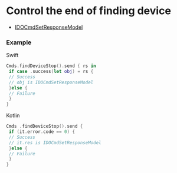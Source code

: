 # Control the end of finding device 
* [IDOCmdSetResponseModel](../model/IDOCmdSetResponseModel.md)



### Example 

Swift
```swift
Cmds.findDeviceStop().send { rs in
 if case .success(let obj) = rs {
 // Success
 // obj is IDOCmdSetResponseModel
 }else {
 // Failure
 }
}
```

Kotlin
```kotlin
Cmds .findDeviceStop().send {
 if (it.error.code == 0) {
 // Success
 // it.res is IDOCmdSetResponseModel
 }else {
 // Failure
 }
}
```
